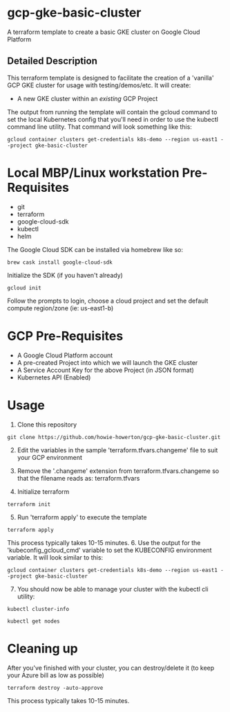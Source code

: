 # gcp-gke-basic-cluster
A terraform template to create a basic GKE cluster on Google Cloud Platform

## Detailed Description

This terraform template is designed to facilitate the creation of a 'vanilla' GCP GKE cluster for usage with testing/demos/etc.
It will create:
- A new GKE cluster within an *existing* GCP Project

The output from running the template will contain the gcloud command to set the local Kubernetes config that you'll need in order to use the kubectl command line utility.  That command will look something like this:
```
gcloud container clusters get-credentials k8s-demo --region us-east1 --project gke-basic-cluster
```

# Local MBP/Linux workstation Pre-Requisites
- git
- terraform
- google-cloud-sdk
- kubectl
- helm

The Google Cloud SDK can be installed via homebrew like so:
```
brew cask install google-cloud-sdk
```
Initialize the SDK (if you haven't already)
```
gcloud init
```
Follow the prompts to login, choose a cloud project and set the default compute region/zone (ie: us-east1-b)

# GCP Pre-Requisites
- A Google Cloud Platform account
- A pre-created Project into which we will launch the GKE cluster
- A Service Account Key for the above Project (in JSON format)
- Kubernetes API (Enabled)


# Usage
1. Clone this repository
```
git clone https://github.com/howie-howerton/gcp-gke-basic-cluster.git
```
2. Edit the variables in the sample 'terraform.tfvars.changeme' file to suit your GCP environment

3. Remove the '.changeme' extension from terraform.tfvars.changeme so that the filename reads as: terraform.tfvars

4. Initialize terraform
```
terraform init
```
5. Run 'terraform apply' to execute the template
```
terraform apply
```
   This process typically takes 10-15 minutes.
6. Use the output for the 'kubeconfig_gcloud_cmd' variable to set the KUBECONFIG environment variable.  It will look similar to this:
```
gcloud container clusters get-credentials k8s-demo --region us-east1 --project gke-basic-cluster
```
7. You should now be able to manage your cluster with the kubectl cli utility:
```
kubectl cluster-info
```
```
kubectl get nodes
```

# Cleaning up
After you've finished with your cluster, you can destroy/delete it (to keep your Azure bill as low as possible)
```
terraform destroy -auto-approve
```
   This process typically takes 10-15 minutes.
